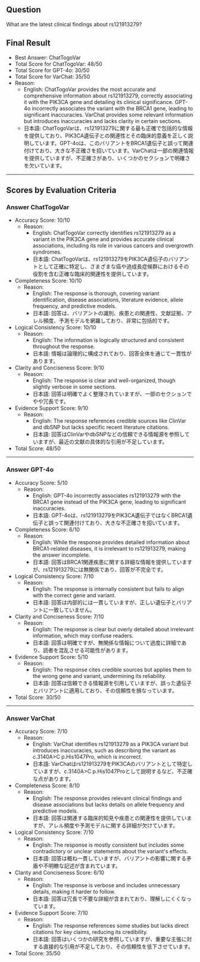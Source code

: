 ## Question

What are the latest clinical findings about rs121913279?

## Final Result

- Best Answer: ChatTogoVar
- Total Score for ChatTogoVar: 48/50
- Total Score for GPT-4o: 30/50
- Total Score for VarChat: 35/50
- Reason:
  - English: ChatTogoVar provides the most accurate and comprehensive information about rs121913279, correctly associating it with the PIK3CA gene and detailing its clinical significance. GPT-4o incorrectly associates the variant with the BRCA1 gene, leading to significant inaccuracies. VarChat provides some relevant information but introduces inaccuracies and lacks clarity in certain sections.
  - 日本語: ChatTogoVarは、rs121913279に関する最も正確で包括的な情報を提供しており、PIK3CA遺伝子との関連性とその臨床的意義を正しく説明しています。GPT-4oは、このバリアントをBRCA1遺伝子と誤って関連付けており、大きな不正確さを招いています。VarChatは一部の関連情報を提供していますが、不正確さがあり、いくつかのセクションで明確さを欠いています。

---

## Scores by Evaluation Criteria

### Answer ChatTogoVar
- Accuracy Score: 10/10
  - Reason: 
    - English: ChatTogoVar correctly identifies rs121913279 as a variant in the PIK3CA gene and provides accurate clinical associations, including its role in various cancers and overgrowth syndromes.
    - 日本語: ChatTogoVarは、rs121913279をPIK3CA遺伝子のバリアントとして正確に特定し、さまざまな癌や過成長症候群におけるその役割を含む正確な臨床的関連性を提供しています。
- Completeness Score: 10/10
  - Reason: 
    - English: The response is thorough, covering variant identification, disease associations, literature evidence, allele frequency, and predictive models.
    - 日本語: 回答は、バリアントの識別、疾患との関連性、文献証拠、アレル頻度、予測モデルを網羅しており、非常に包括的です。
- Logical Consistency Score: 10/10
  - Reason: 
    - English: The information is logically structured and consistent throughout the response.
    - 日本語: 情報は論理的に構成されており、回答全体を通じて一貫性があります。
- Clarity and Conciseness Score: 9/10
  - Reason: 
    - English: The response is clear and well-organized, though slightly verbose in some sections.
    - 日本語: 回答は明確でよく整理されていますが、一部のセクションでやや冗長です。
- Evidence Support Score: 9/10
  - Reason: 
    - English: The response references credible sources like ClinVar and dbSNP but lacks specific recent literature citations.
    - 日本語: 回答はClinVarやdbSNPなどの信頼できる情報源を参照していますが、最近の文献の具体的な引用が不足しています。
- Total Score: 48/50

---

### Answer GPT-4o
- Accuracy Score: 5/10
  - Reason: 
    - English: GPT-4o incorrectly associates rs121913279 with the BRCA1 gene instead of the PIK3CA gene, leading to significant inaccuracies.
    - 日本語: GPT-4oは、rs121913279をPIK3CA遺伝子ではなくBRCA1遺伝子と誤って関連付けており、大きな不正確さを招いています。
- Completeness Score: 6/10
  - Reason: 
    - English: While the response provides detailed information about BRCA1-related diseases, it is irrelevant to rs121913279, making the answer incomplete.
    - 日本語: 回答はBRCA1関連疾患に関する詳細な情報を提供していますが、rs121913279には無関係であり、回答が不完全です。
- Logical Consistency Score: 7/10
  - Reason: 
    - English: The response is internally consistent but fails to align with the correct gene and variant.
    - 日本語: 回答は内部的には一貫していますが、正しい遺伝子とバリアントに一致していません。
- Clarity and Conciseness Score: 7/10
  - Reason: 
    - English: The response is clear but overly detailed about irrelevant information, which may confuse readers.
    - 日本語: 回答は明確ですが、無関係な情報について過度に詳細であり、読者を混乱させる可能性があります。
- Evidence Support Score: 5/10
  - Reason: 
    - English: The response cites credible sources but applies them to the wrong gene and variant, undermining its reliability.
    - 日本語: 回答は信頼できる情報源を引用していますが、誤った遺伝子とバリアントに適用しており、その信頼性を損なっています。
- Total Score: 30/50

---

### Answer VarChat
- Accuracy Score: 7/10
  - Reason: 
    - English: VarChat identifies rs121913279 as a PIK3CA variant but introduces inaccuracies, such as describing the variant as c.3140A>C p.His1047Pro, which is incorrect.
    - 日本語: VarChatはrs121913279をPIK3CAのバリアントとして特定していますが、c.3140A>C p.His1047Proとして説明するなど、不正確な点があります。
- Completeness Score: 8/10
  - Reason: 
    - English: The response provides relevant clinical findings and disease associations but lacks details on allele frequency and predictive models.
    - 日本語: 回答は関連する臨床的知見や疾患との関連性を提供していますが、アレル頻度や予測モデルに関する詳細が欠けています。
- Logical Consistency Score: 7/10
  - Reason: 
    - English: The response is mostly consistent but includes some contradictory or unclear statements about the variant's effects.
    - 日本語: 回答は概ね一貫していますが、バリアントの影響に関する矛盾や不明瞭な記述が含まれています。
- Clarity and Conciseness Score: 6/10
  - Reason: 
    - English: The response is verbose and includes unnecessary details, making it harder to follow.
    - 日本語: 回答は冗長で不要な詳細が含まれており、理解しにくくなっています。
- Evidence Support Score: 7/10
  - Reason: 
    - English: The response references some studies but lacks direct citations for key claims, reducing its credibility.
    - 日本語: 回答はいくつかの研究を参照していますが、重要な主張に対する直接的な引用が不足しており、その信頼性を低下させています。
- Total Score: 35/50